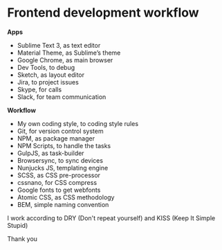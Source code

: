 # Frontend development workflow

**Apps**
- Sublime Text 3, as text editor 
- Material Theme, as Sublime’s theme 
- Google Chrome, as main browser
- Dev Tools, to debug
- Sketch, as layout editor
- Jira, to project issues 
- Skype, for calls 
- Slack, for team communication 

**Workflow**
- My own coding style, to coding style rules
- Git, for version control system 
- NPM, as package manager 
- NPM Scripts, to handle the tasks 
- GulpJS, as task-builder 
- Browsersync, to sync devices
- Nunjucks JS, templating engine
- SCSS, as CSS pre-processor 
- cssnano, for CSS compress 
- Google fonts to get webfonts 
- Atomic CSS, as CSS methodology
- BEM, simple naming convention

I work according to DRY (Don't repeat yourself) and KISS (Keep It Simple Stupid) 

Thank you
